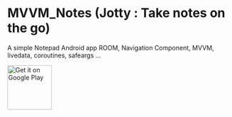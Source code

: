 # MVVM_Notes (Jotty : Take notes on the go)
A simple Notepad Android app ROOM, Navigation Component, MVVM, livedata, coroutines, safeargs ...

<a href="https://play.google.com/store/apps/details?id=com.codexo.notes" target="_blank">
<img src="https://play.google.com/intl/en_us/badges/images/generic/en-play-badge.png" alt="Get it on Google Play" height="100"/></a>

